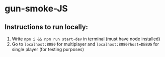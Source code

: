 # gun-smoke-JS

## Instructions to run locally:
1. Write `npm i && npm run start-dev` in terminal (must have node installed)
2. Go to `localhost:8080` for multiplayer and `localhost:8080?host=DEBUG` for single player (for testing purposes)
